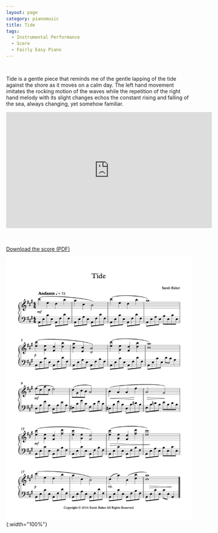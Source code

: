 ```yaml
---
layout: page
category: pianomusic
title: Tide
tags:
  - Instrumental Performance
  - Score
  - Fairly Easy Piano
---
```

&nbsp;

Tide is a gentle piece that reminds me of the gentle lapping of the tide against the shore as it moves on a calm day. The left hand movement imitates the rocking motion of the waves while the repetition of the right hand melody with its slight changes echos the constant rising and falling of the sea, always changing, yet somehow familiar.

<iframe width="560" height="315" src="https://www.youtube.com/embed/akkbDp-0Dho" frameborder="0" allowfullscreen></iframe>



&nbsp;


[Download the score (PDF)](/public/files/tide.pdf)

![tide score example](/public/images/scores/tide.jpg){:width="100%"}